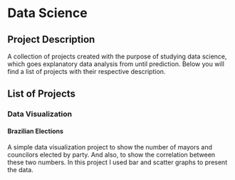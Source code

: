 # Data Science

## Project Description
A collection of projects created with the purpose of studying data
science, which goes explanatory data analysis from until prediction. Below
you will find a list of projects with their respective description.

## List of Projects

### Data Visualization
#### Brazilian Elections
A simple data visualization project to show the number of mayors and
councilors elected by party. And also, to show the correlation between
these two numbers. In this project I used bar and scatter graphs to
present the data.